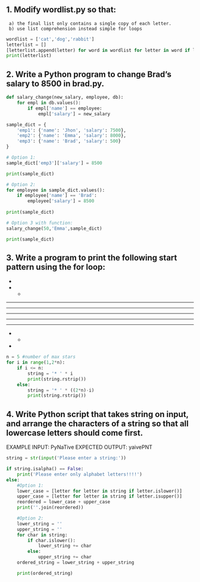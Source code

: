 ## 1. Modify wordlist.py so that:
     a) the final list only contains a single copy of each letter.
     b) use list comprehension instead simple for loops
```python
wordlist = ['cat','dog','rabbit']
letterlist = []
[letterlist.append(letter) for word in wordlist for letter in word if letter not in letterlist]
print(letterlist)
```
## 2. Write a Python program to change Brad’s salary to 8500 in brad.py.
```python
def salary_change(new_salary, employee, db):
    for empl in db.values():
        if empl['name'] == employee:
            empl['salary'] = new_salary

sample_dict = {
    'emp1': {'name': 'Jhon', 'salary': 7500},
    'emp2': {'name': 'Emma', 'salary': 8000},
    'emp3': {'name': 'Brad', 'salary': 500}
}

# Option 1:
sample_dict['emp3']['salary'] = 8500

print(sample_dict)

# Option 2:
for employee in sample_dict.values():
    if employee['name'] == 'Brad':
        employee['salary'] = 8500
        
print(sample_dict)

# Option 3 with function:
salary_change(50,'Emma',sample_dict)

print(sample_dict)
```
## 3. Write a program to print the following start pattern using the for loop:
*
* *
* * *
* * * *
* * * * *
* * * *
* * *
* *
*
```python
n = 5 #number of max stars
for i in range(1,2*n):
    if i <= n:
        string = '* ' * i
        print(string.rstrip())
    else:
        string = '* ' * ((2*n)-i)
        print(string.rstrip())
```
## 4. Write Python script that takes string on input, and arrange the characters of a string so that all lowercase letters should come first.
   EXAMPLE INPUT:       PyNaTive
   EXPECTED OUTPUT:     yaivePNT
```python
string = str(input('Please enter a string:'))

if string.isalpha() == False:
    print('Please enter only alphabet letters!!!!')
else:
    #Option 1:
    lower_case = [letter for letter in string if letter.islower()]
    upper_case = [letter for letter in string if letter.isupper()]
    reordered = lower_case + upper_case
    print(''.join(reordered))

    #Option 2:
    lower_string = ''
    upper_string = ''
    for char in string:
        if char.islower():
            lower_string += char
        else:
            upper_string += char
    ordered_string = lower_string + upper_string

    print(ordered_string)
```